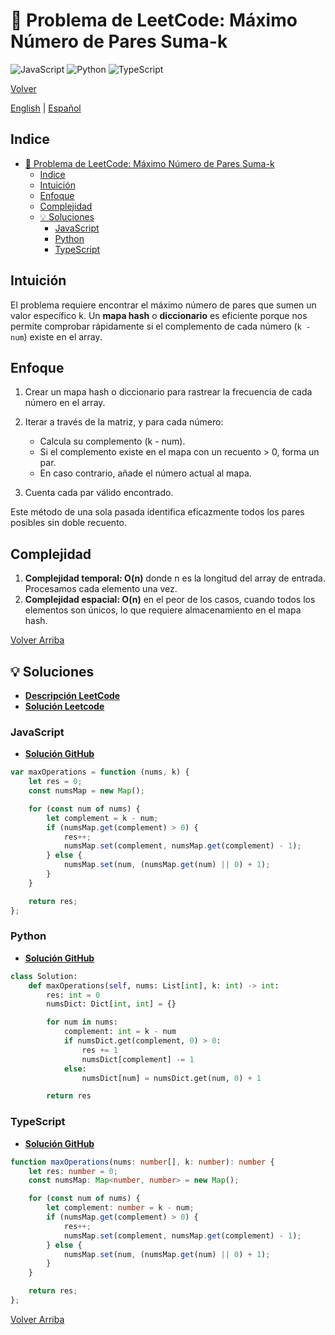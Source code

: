 # 🤔 Problema de LeetCode: Máximo Número de Pares Suma-k

![JavaScript](https://img.shields.io/badge/JavaScript-F7DF1E?logo=javascript&logoColor=black)
![Python](https://img.shields.io/badge/Python-3776AB?logo=python&logoColor=white)
![TypeScript](https://img.shields.io/badge/TypeScript-3178C6?logo=typescript&logoColor=white)

[Volver](../README.md)

[English](./1679.MaxNumberOfK-SumPairs.md) | [Español](./1679.MaxNumberOfK-SumPairs-es.md)

## Indice

- [🤔 Problema de LeetCode: Máximo Número de Pares Suma-k](#-problema-de-leetcode-máximo-número-de-pares-suma-k)
  - [Indice](#indice)
  - [Intuición](#intuición)
  - [Enfoque](#enfoque)
  - [Complejidad](#complejidad)
  - [💡 Soluciones](#-soluciones)
    - [JavaScript](#javascript)
    - [Python](#python)
    - [TypeScript](#typescript)

## Intuición

El problema requiere encontrar el máximo número de pares que sumen un valor específico k. Un **mapa hash** o **diccionario** es eficiente porque nos permite comprobar rápidamente si el complemento de cada número (`k - num`) existe en el array.

## Enfoque

1. Crear un mapa hash o diccionario para rastrear la frecuencia de cada número en el array.
2. Iterar a través de la matriz, y para cada número:

    - Calcula su complemento (k - num).
    - Si el complemento existe en el mapa con un recuento > 0, forma un par.
    - En caso contrario, añade el número actual al mapa.

3. Cuenta cada par válido encontrado.

Este método de una sola pasada identifica eficazmente todos los pares posibles sin doble recuento.

## Complejidad

1. **Complejidad temporal: O(n)** donde n es la longitud del array de entrada.
    Procesamos cada elemento una vez.
2. **Complejidad espacial: O(n)** en el peor de los casos, cuando todos los elementos son únicos, lo que requiere almacenamiento en el mapa hash.

[Volver Arriba](#indice)

## 💡 Soluciones

- **[Descripción LeetCode](https://leetcode.com/problems/max-number-of-k-sum-pairs/description/)**
- **[Solución Leetcode](https://leetcode.com/problems/max-number-of-k-sum-pairs/solutions/6639486/90-runtime-in-javascript-and-typescript-c9a35/)**

### JavaScript

- **[Solución GitHub](../solutions/JavaScript/1679.MaxNumberOfK-SumPairs.js)**

```javascript
var maxOperations = function (nums, k) {
    let res = 0;
    const numsMap = new Map();

    for (const num of nums) {
        let complement = k - num;
        if (numsMap.get(complement) > 0) {
            res++;
            numsMap.set(complement, numsMap.get(complement) - 1);
        } else {
            numsMap.set(num, (numsMap.get(num) || 0) + 1);
        }
    }

    return res;
};
```

### Python

- **[Solución GitHub](../solutions/Python/1679.MaxNumberOfK-SumPairs.py)**

```python
class Solution:
    def maxOperations(self, nums: List[int], k: int) -> int:
        res: int = 0
        numsDict: Dict[int, int] = {}

        for num in nums:
            complement: int = k - num
            if numsDict.get(complement, 0) > 0:
                res += 1
                numsDict[complement] -= 1
            else:
                numsDict[num] = numsDict.get(num, 0) + 1

        return res
```

### TypeScript

- **[Solución GitHub](../solutions/TypeScript/1679.MaxNumberOfK-SumPairs.ts)**

```typescript
function maxOperations(nums: number[], k: number): number {
    let res: number = 0;
    const numsMap: Map<number, number> = new Map();

    for (const num of nums) {
        let complement: number = k - num;
        if (numsMap.get(complement) > 0) {
            res++;
            numsMap.set(complement, numsMap.get(complement) - 1);
        } else {
            numsMap.set(num, (numsMap.get(num) || 0) + 1);
        }
    }

    return res;
};
```

[Volver Arriba](#indice)
